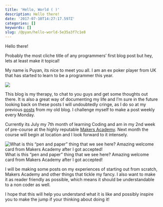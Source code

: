 ```yaml
---
title: 'Hello, World ( )'
description: Hello there!
date: '2017-07-10T14:27:17.597Z'
categories: []
keywords: []
slug: /@pyan/hello-world-5e35a3f7c1e8
---
```


Hello there!

Probably the most cliche title of any programmers’ first blog post but hey, lets at least make it topical!

My name is Puyan, its nice to meet you all. I am an ex poker player from UK that has started to learn to be a programmer this year.

![](https://cdn-images-1.medium.com/max/800/1*moxY7-roqtsEWRh1eRjnCg.jpeg)

This blog is my therapy, to chat to you guys and get some thoughts out there. It is also a great way of documenting my life and I’m sure in the future looking back on these posts I will undoubtedly cringe, as I do so at my previous [posts](https://thep-log.blogspot.co.uk) from my old blog. I challenge myself to make a post weekly every Monday.

Currently its July my 7th month of learning Coding and am in my 2nd week of pre-course at the highly reputable [Makers Academy](http://www.makersacademy.com/). Next month the course will begin at location and I look forward to it intensely.

![What is this “pen and paper” thing that we see here? Amazing welcome card from Makers Academy after I got accepted!](https://cdn-images-1.medium.com/max/800/1*jbb_YRbytikT6ej3o0XRZQ.jpeg)
What is this “pen and paper” thing that we see here? Amazing welcome card from Makers Academy after I got accepted!

I will be making some posts on my experiences of starting out from scratch, Makers Academy and other things that tickle my fancy. I also want to make it as reader friendly as possible, which means it should be understandable to a non coder as well.

I hope that this will help you understand what it is like and possibly inspire you to make the jump if your thinking about doing it!